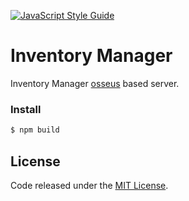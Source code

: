 [![JavaScript Style Guide](https://cdn.rawgit.com/standard/standard/master/badge.svg)](https://github.com/standard/standard)

# Inventory Manager

Inventory Manager [osseus](https://github.com/colucom/osseus) based server.

### Install
```bash
$ npm build
```

## License
Code released under the [MIT License](https://github.com/colucom/inventory-manager/blob/master/LICENSE).
